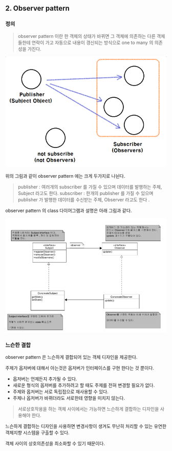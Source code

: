 ## 2. Observer pattern

### 정의

>observer pattern 이란 한 객체의 상태가 바뀌면 그 객체에 의존하는 다른 객체들한테 연락이 가고 자동으로 내용이 갱신되는 방식으로
one to many 의 의존성을 가진다.

![base](/src/main/md/observer/img/ob1.PNG)

위의 그림과 같이 observer pattern 에는 크게 두가지로 나뉜다. 

>publisher  : 여러개의 subscriber 를 가질 수 있으며 데이터를 발행하는 주체, Subject 라고도 한다.
>subscriber : 한개의 publisher 를 가질 수 있으며 publisher 가 발행한 데이터를 수신받는 주체, Observer 라고도 한다 .

observer pattern 의 class 다이어그램과 설명은 아래 그림과 같다.

![base_archi](/src/main/md/observer/img/ob2.PNG)

### 느슨한 결합
observer pattern 은 느슨하게 결합되어 있는 객체 디자인을 제공한다.

주제가 옵저버에 대해서 아는것은 옵저버가 인터페이스를 구현 한다는 것 뿐이다.

* 옵저버는 언제든지 추가될 수 있다.
* 새로운 형식의 옵저버를 추가하려고 할 때도 주제를 전혀 변경할 필요가 없다.
* 주제와 옵저버는 서로 독립접으로 재사용할 수 있다.
* 주제나 옵저버가 바뀌더라도 서로한테 영향을 미치지 않는다.

> 서로상호작용을 하는 객체 사이에서는 가능하면 느슨하게 결합하는 디자인을 사용해야 한다.

느슨하게 결합하는 디자인을 사용하면 변경사항이 생겨도 무난히 처리할 수 있는 유연한 객체지향 시스템을 구출할 수 있다.

객체 사이의 상호의존성을 최소화할 수 있기 때문이다.

